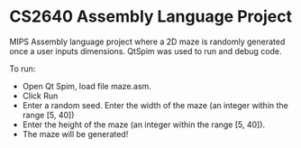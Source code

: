 <h1>CS2640 Assembly Language Project</h1>
MIPS Assembly language project where a 2D maze is randomly generated once a user inputs dimensions. QtSpim was used to run and debug code.

To run:
* Open Qt Spim, load file maze.asm.
* Click Run
* Enter a random seed. Enter the width of the maze (an integer within the range [5, 40])
* Enter the height of the maze (an integer within the range [5, 40]).
* The maze will be generated!
  
